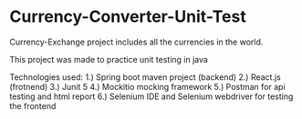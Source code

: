 # Currency-Converter-Unit-Test
Currency-Exchange project includes all the currencies in the world.

This project was made to practice unit testing in java

Technologies used: 1.) Spring boot maven project (backend) 2.) React.js (frotnend) 3.) Junit 5 4.) Mockitio mocking framework 5.) Postman for api testing and html report 6.) Selenium IDE and Selenium webdriver for testing the frontend
